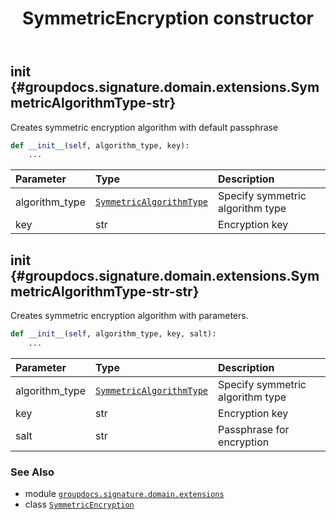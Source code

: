 ﻿---
title: SymmetricEncryption constructor
second_title: GroupDocs.Signature for Python via .NET API References
description: 
type: docs
url: /python-net/groupdocs.signature.domain.extensions/symmetricencryption/__init__/
is_root: false
weight: 10
---

## __init__ {#groupdocs.signature.domain.extensions.SymmetricAlgorithmType-str}

Creates symmetric encryption algorithm with default passphrase



```python
def __init__(self, algorithm_type, key):
    ...
```


| Parameter | Type | Description |
| :- | :- | :- |
| algorithm_type | [`SymmetricAlgorithmType`](/signature/python-net/groupdocs.signature.domain.extensions/symmetricalgorithmtype) | Specify symmetric algorithm type |
| key | str | Encryption key |


## __init__ {#groupdocs.signature.domain.extensions.SymmetricAlgorithmType-str-str}

Creates symmetric encryption algorithm with parameters.



```python
def __init__(self, algorithm_type, key, salt):
    ...
```


| Parameter | Type | Description |
| :- | :- | :- |
| algorithm_type | [`SymmetricAlgorithmType`](/signature/python-net/groupdocs.signature.domain.extensions/symmetricalgorithmtype) | Specify symmetric algorithm type |
| key | str | Encryption key |
| salt | str | Passphrase for encryption |



### See Also
* module [`groupdocs.signature.domain.extensions`](../../)
* class [`SymmetricEncryption`](/signature/python-net/groupdocs.signature.domain.extensions/symmetricencryption)
